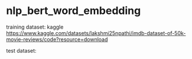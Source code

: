 # nlp_bert_word_embedding

training dataset: kaggle 
https://www.kaggle.com/datasets/lakshmi25npathi/imdb-dataset-of-50k-movie-reviews/code?resource=download

test dataset:
